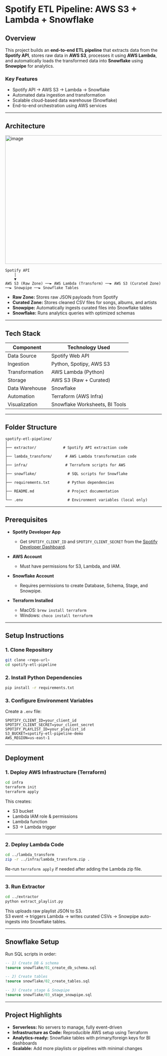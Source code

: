 
# Spotify ETL Pipeline: AWS S3 + Lambda + Snowflake

## Overview
This project builds an **end-to-end ETL pipeline** that extracts data from the **Spotify API**, stores raw data in **AWS S3**, processes it using **AWS Lambda**, and automatically loads the transformed data into **Snowflake** using **Snowpipe** for analytics.

### Key Features
- Spotify API → AWS S3 → Lambda → Snowflake
- Automated data ingestion and transformation
- Scalable cloud-based data warehouse (Snowflake)
- End-to-end orchestration using AWS services

---

## Architecture

<img width="732" height="413" alt="image" src="https://github.com/user-attachments/assets/cd26489d-aa7b-48d6-8a32-ea8a92507dd4" />

```
Spotify API
    │
    ▼
AWS S3 (Raw Zone) ──► AWS Lambda (Transform) ──► AWS S3 (Curated Zone) ──► Snowpipe ──► Snowflake Tables
```

- **Raw Zone:** Stores raw JSON payloads from Spotify
- **Curated Zone:** Stores cleaned CSV files for songs, albums, and artists
- **Snowpipe:** Automatically ingests curated files into Snowflake tables
- **Snowflake:** Runs analytics queries with optimized schemas

---

## Tech Stack

| Component        | Technology Used               |
|------------------|-------------------------------|
| Data Source       | Spotify Web API               |
| Ingestion         | Python, Spotipy, AWS S3        |
| Transformation    | AWS Lambda (Python)           |
| Storage           | AWS S3 (Raw + Curated)         |
| Data Warehouse    | Snowflake                     |
| Automation        | Terraform (AWS Infra)         |
| Visualization     | Snowflake Worksheets, BI Tools |

---

## Folder Structure

```
spotify-etl-pipeline/
│
├── extractor/            # Spotify API extraction code
│
├── lambda_transform/      # AWS Lambda transformation code
│
├── infra/                 # Terraform scripts for AWS
│
├── snowflake/              # SQL scripts for Snowflake
│
├── requirements.txt        # Python dependencies
│
├── README.md               # Project documentation
│
└── .env                    # Environment variables (local only)
```

---

## Prerequisites

- **Spotify Developer App**  
  - Get `SPOTIFY_CLIENT_ID` and `SPOTIFY_CLIENT_SECRET` from the [Spotify Developer Dashboard](https://developer.spotify.com/dashboard).  

- **AWS Account**  
  - Must have permissions for S3, Lambda, and IAM.  

- **Snowflake Account**  
  - Requires permissions to create Database, Schema, Stage, and Snowpipe.  

- **Terraform Installed**  
  - MacOS: `brew install terraform`  
  - Windows: `choco install terraform`  

---

## Setup Instructions

### 1. Clone Repository
```bash
git clone <repo-url>
cd spotify-etl-pipeline
```

### 2. Install Python Dependencies
```bash
pip install -r requirements.txt
```

### 3. Configure Environment Variables  
Create a `.env` file:
```env
SPOTIFY_CLIENT_ID=your_client_id
SPOTIFY_CLIENT_SECRET=your_client_secret
SPOTIFY_PLAYLIST_ID=your_playlist_id
S3_BUCKET=spotify-etl-pipeline-demo
AWS_REGION=us-east-1
```

---

## Deployment

### 1. Deploy AWS Infrastructure (Terraform)
```bash
cd infra
terraform init
terraform apply
```
This creates:  
- S3 bucket  
- Lambda IAM role & permissions  
- Lambda function  
- S3 → Lambda trigger  

---

### 2. Deploy Lambda Code
```bash
cd ../lambda_transform
zip -r ../infra/lambda_transform.zip .
```
Re-run `terraform apply` if needed after adding the Lambda zip file.

---

### 3. Run Extractor
```bash
cd ../extractor
python extract_playlist.py
```
This uploads raw playlist JSON to S3.  
S3 event → triggers Lambda → writes curated CSVs → Snowpipe auto-ingests into Snowflake tables.

---

## Snowflake Setup

Run SQL scripts in order:
```sql
-- 1) Create DB & schema
!source snowflake/01_create_db_schema.sql

-- 2) Create tables
!source snowflake/02_create_tables.sql

-- 3) Create stage & Snowpipe
!source snowflake/03_stage_snowpipe.sql
```

---

## Project Highlights

- **Serverless:** No servers to manage, fully event-driven  
- **Infrastructure as Code:** Reproducible AWS setup using Terraform  
- **Analytics-ready:** Snowflake tables with primary/foreign keys for BI dashboards  
- **Scalable:** Add more playlists or pipelines with minimal changes  
